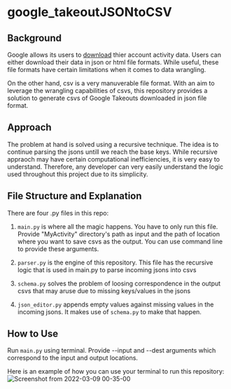 # google_takeoutJSONtoCSV

## Background
Google allows its users to [download](https://accounts.google.com/signin/v2/identifier?passive=1209600&osid=1&continue=https%3A%2F%2Ftakeout.google.com%2Fsettings%2Ftakeout&followup=https%3A%2F%2Ftakeout.google.com%2Fsettings%2Ftakeout&flowName=GlifWebSignIn&flowEntry=ServiceLogin) thier account activity data. Users can either download their data in json or html file formats. While useful, these file formats have certain limitations when it comes to data wrangling. 

On the other hand, csv is a very manuverable file format. With an aim to leverage the wrangling capabilities of csvs, this repository provides a solution to generate csvs of Google Takeouts downloaded in json file format. 


## Approach
The problem at hand is solved using a recursive technique. The idea is to continue parsing the jsons untill we reach the base keys. While recursive appraoch may have certain computational inefficiencies, it is very easy to understand. Therefore, any developer can very easily understand the logic used throughout this project due to its simplicity.


## File Structure and Explanation 
There are four .py files in this repo:

1. `main.py` is where all the magic happens. You have to only run this file. Provide "MyActivity" directory's path as input and the path of location where you want to save csvs as the output. You can use command line to provide these arguments. 

2. `parser.py` is the engine of this repository. This file has the recursive logic that is used in main.py to parse incoming jsons into csvs

3. `schema.py` solves the problem of loosing correspondence in the output csvs that may aruse due to missing keys/values in the jsons

4. `json_editor.py` appends empty values against missing values in the incoming jsons. It makes use of `schema.py` to make that happen. 

## How to Use
Run `main.py` using terminal. Provide --input and --dest arguments which correspond to the input and output locations.

Here is an example of how you can use your terminal to run this repository:
![Screenshot from 2022-03-09 00-35-00](https://user-images.githubusercontent.com/77602201/157312212-3a20d8c2-fe71-4c94-953f-3d0b55a26d22.png)

